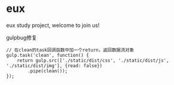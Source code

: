 # eux
eux study project, welcome to join us!

gulpbug修复
```
// 在clean的task回调函数中加一个return，返回数据流对象
gulp.task('clean', function() {
    return gulp.src(['./static/dist/css', './static/dist/js', './static/dist/img'], {read: false})
        .pipe(clean());
});
```
